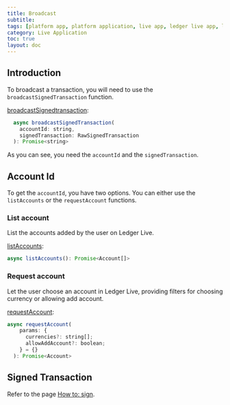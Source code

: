 ```yaml
---
title: Broadcast
subtitle:
tags: [platform app, platform application, live app, ledger live app, live application]
category: Live Application
toc: true
layout: doc
---
```


## Introduction

To broadcast a transaction, you will need to use the `broadcastSignedTransaction` function.

[broadcastSignedtransaction](../../classes/#broadcastsignedtransaction):

```javascript
  async broadcastSignedTransaction(
    accountId: string,
    signedTransaction: RawSignedTransaction
  ): Promise<string>
```
  
As you can see, you need the `accountId` and the `signedTransaction`.
  
## Account Id
To get the `accountId`, you have two options. You can either use the `listAccounts` or the `requestAccount` functions.

### List account
List the accounts added by the user on Ledger Live.

[listAccounts](../../classes/#listaccounts):

```javascript
async listAccounts(): Promise<Account[]> 
```
### Request account
Let the user choose an account in Ledger Live, providing filters for choosing currency or allowing add account.

[requestAccount](../../classes/#requestaccount): 

```javascript
async requestAccount(
    params: {
      currencies?: string[];
      allowAddAccount?: boolean;
    } = {}
  ): Promise<Account> 
```
## Signed Transaction
Refer to the page [How to: sign](https://developers.ledger.com/docs/platform-app/howto/sign/).

